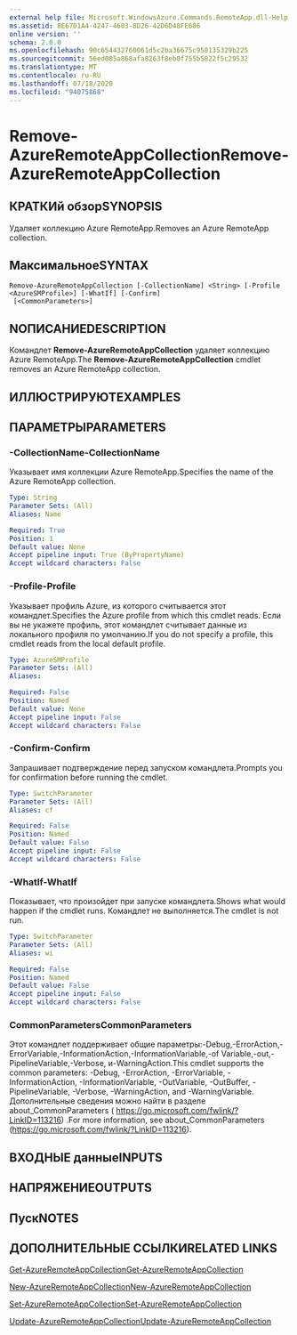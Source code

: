 ```yaml
---
external help file: Microsoft.WindowsAzure.Commands.RemoteApp.dll-Help.xml
ms.assetid: 8E67D1A4-4247-4603-8D26-42D6D48FE686
online version: ''
schema: 2.0.0
ms.openlocfilehash: 90c654432760061d5c2ba36675c958135329b225
ms.sourcegitcommit: 56ed085a868afa8263f8eb0f755b5822f5c29532
ms.translationtype: MT
ms.contentlocale: ru-RU
ms.lasthandoff: 07/18/2020
ms.locfileid: "94075868"
---
```

# <span data-ttu-id="70f5f-101">Remove-AzureRemoteAppCollection</span><span class="sxs-lookup"><span data-stu-id="70f5f-101">Remove-AzureRemoteAppCollection</span></span>

## <span data-ttu-id="70f5f-102">КРАТКИй обзор</span><span class="sxs-lookup"><span data-stu-id="70f5f-102">SYNOPSIS</span></span>
<span data-ttu-id="70f5f-103">Удаляет коллекцию Azure RemoteApp.</span><span class="sxs-lookup"><span data-stu-id="70f5f-103">Removes an Azure RemoteApp collection.</span></span>

## <span data-ttu-id="70f5f-104">Максимальное</span><span class="sxs-lookup"><span data-stu-id="70f5f-104">SYNTAX</span></span>

```
Remove-AzureRemoteAppCollection [-CollectionName] <String> [-Profile <AzureSMProfile>] [-WhatIf] [-Confirm]
 [<CommonParameters>]
```

## <span data-ttu-id="70f5f-105">NОПИСАНИЕ</span><span class="sxs-lookup"><span data-stu-id="70f5f-105">DESCRIPTION</span></span>
<span data-ttu-id="70f5f-106">Командлет **Remove-AzureRemoteAppCollection** удаляет коллекцию Azure RemoteApp.</span><span class="sxs-lookup"><span data-stu-id="70f5f-106">The **Remove-AzureRemoteAppCollection** cmdlet removes an Azure RemoteApp collection.</span></span>

## <span data-ttu-id="70f5f-107">ИЛЛЮСТРИРУЮТ</span><span class="sxs-lookup"><span data-stu-id="70f5f-107">EXAMPLES</span></span>

## <span data-ttu-id="70f5f-108">ПАРАМЕТРЫ</span><span class="sxs-lookup"><span data-stu-id="70f5f-108">PARAMETERS</span></span>

### <span data-ttu-id="70f5f-109">-CollectionName</span><span class="sxs-lookup"><span data-stu-id="70f5f-109">-CollectionName</span></span>
<span data-ttu-id="70f5f-110">Указывает имя коллекции Azure RemoteApp.</span><span class="sxs-lookup"><span data-stu-id="70f5f-110">Specifies the name of the Azure RemoteApp collection.</span></span>

```yaml
Type: String
Parameter Sets: (All)
Aliases: Name

Required: True
Position: 1
Default value: None
Accept pipeline input: True (ByPropertyName)
Accept wildcard characters: False
```

### <span data-ttu-id="70f5f-111">-Profile</span><span class="sxs-lookup"><span data-stu-id="70f5f-111">-Profile</span></span>
<span data-ttu-id="70f5f-112">Указывает профиль Azure, из которого считывается этот командлет.</span><span class="sxs-lookup"><span data-stu-id="70f5f-112">Specifies the Azure profile from which this cmdlet reads.</span></span>
<span data-ttu-id="70f5f-113">Если вы не укажете профиль, этот командлет считывает данные из локального профиля по умолчанию.</span><span class="sxs-lookup"><span data-stu-id="70f5f-113">If you do not specify a profile, this cmdlet reads from the local default profile.</span></span>

```yaml
Type: AzureSMProfile
Parameter Sets: (All)
Aliases: 

Required: False
Position: Named
Default value: None
Accept pipeline input: False
Accept wildcard characters: False
```

### <span data-ttu-id="70f5f-114">-Confirm</span><span class="sxs-lookup"><span data-stu-id="70f5f-114">-Confirm</span></span>
<span data-ttu-id="70f5f-115">Запрашивает подтверждение перед запуском командлета.</span><span class="sxs-lookup"><span data-stu-id="70f5f-115">Prompts you for confirmation before running the cmdlet.</span></span>

```yaml
Type: SwitchParameter
Parameter Sets: (All)
Aliases: cf

Required: False
Position: Named
Default value: False
Accept pipeline input: False
Accept wildcard characters: False
```

### <span data-ttu-id="70f5f-116">-WhatIf</span><span class="sxs-lookup"><span data-stu-id="70f5f-116">-WhatIf</span></span>
<span data-ttu-id="70f5f-117">Показывает, что произойдет при запуске командлета.</span><span class="sxs-lookup"><span data-stu-id="70f5f-117">Shows what would happen if the cmdlet runs.</span></span>
<span data-ttu-id="70f5f-118">Командлет не выполняется.</span><span class="sxs-lookup"><span data-stu-id="70f5f-118">The cmdlet is not run.</span></span>

```yaml
Type: SwitchParameter
Parameter Sets: (All)
Aliases: wi

Required: False
Position: Named
Default value: False
Accept pipeline input: False
Accept wildcard characters: False
```

### <span data-ttu-id="70f5f-119">CommonParameters</span><span class="sxs-lookup"><span data-stu-id="70f5f-119">CommonParameters</span></span>
<span data-ttu-id="70f5f-120">Этот командлет поддерживает общие параметры:-Debug,-ErrorAction,-ErrorVariable,-InformationAction,-InformationVariable,-of Variable,-out,-PipelineVariable,-Verbose, и-WarningAction.</span><span class="sxs-lookup"><span data-stu-id="70f5f-120">This cmdlet supports the common parameters: -Debug, -ErrorAction, -ErrorVariable, -InformationAction, -InformationVariable, -OutVariable, -OutBuffer, -PipelineVariable, -Verbose, -WarningAction, and -WarningVariable.</span></span> <span data-ttu-id="70f5f-121">Дополнительные сведения можно найти в разделе about_CommonParameters ( https://go.microsoft.com/fwlink/?LinkID=113216) .</span><span class="sxs-lookup"><span data-stu-id="70f5f-121">For more information, see about_CommonParameters (https://go.microsoft.com/fwlink/?LinkID=113216).</span></span>

## <span data-ttu-id="70f5f-122">ВХОДНЫЕ данные</span><span class="sxs-lookup"><span data-stu-id="70f5f-122">INPUTS</span></span>

## <span data-ttu-id="70f5f-123">НАПРЯЖЕНИЕ</span><span class="sxs-lookup"><span data-stu-id="70f5f-123">OUTPUTS</span></span>

## <span data-ttu-id="70f5f-124">Пуск</span><span class="sxs-lookup"><span data-stu-id="70f5f-124">NOTES</span></span>

## <span data-ttu-id="70f5f-125">ДОПОЛНИТЕЛЬНЫЕ ССЫЛКИ</span><span class="sxs-lookup"><span data-stu-id="70f5f-125">RELATED LINKS</span></span>

[<span data-ttu-id="70f5f-126">Get-AzureRemoteAppCollection</span><span class="sxs-lookup"><span data-stu-id="70f5f-126">Get-AzureRemoteAppCollection</span></span>](./Get-AzureRemoteAppCollection.md)

[<span data-ttu-id="70f5f-127">New-AzureRemoteAppCollection</span><span class="sxs-lookup"><span data-stu-id="70f5f-127">New-AzureRemoteAppCollection</span></span>](./New-AzureRemoteAppCollection.md)

[<span data-ttu-id="70f5f-128">Set-AzureRemoteAppCollection</span><span class="sxs-lookup"><span data-stu-id="70f5f-128">Set-AzureRemoteAppCollection</span></span>](./Set-AzureRemoteAppCollection.md)

[<span data-ttu-id="70f5f-129">Update-AzureRemoteAppCollection</span><span class="sxs-lookup"><span data-stu-id="70f5f-129">Update-AzureRemoteAppCollection</span></span>](./Update-AzureRemoteAppCollection.md)


